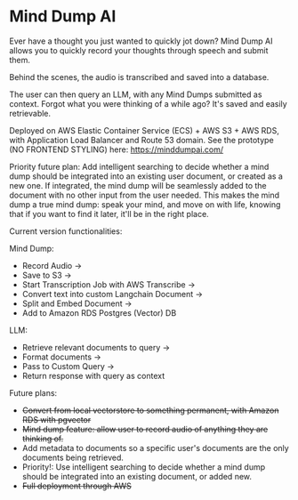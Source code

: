 # Mind Dump AI

Ever have a thought you just wanted to quickly jot down? Mind Dump AI allows you to quickly record your thoughts through speech and submit them. 

Behind the scenes, the audio is transcribed and saved into a database. 

The user can then query an LLM, with any Mind Dumps submitted as context. Forgot what you were thinking of a while ago? It's saved and easily retrievable.

Deployed on AWS Elastic Container Service (ECS) + AWS S3 + AWS RDS, with Application Load Balancer and Route 53 domain. See the prototype (NO FRONTEND STYLING) here: https://minddumpai.com/

Priority future plan: Add intelligent searching to decide whether a mind dump should be integrated into an existing user document, or created as a new one. If integrated, the mind dump will be seamlessly added to the document with no other input from the user needed. This makes the mind dump a true mind dump: speak your mind, and move on with life, knowing that if you want to find it later, it'll be in the right place.

Current version functionalities: 

Mind Dump: 
- Record Audio ->
- Save to S3 ->
- Start Transcription Job with AWS Transcribe ->
- Convert text into custom Langchain Document ->
- Split and Embed Document ->
- Add to Amazon RDS Postgres (Vector) DB
  
LLM: 
- Retrieve relevant documents to query ->
- Format documents ->
- Pass to Custom Query ->
- Return response with query as context

Future plans:
- ~~Convert from local vectorstore to something permanent, with Amazon RDS with pgvector~~
- ~~Mind dump feature: allow user to record audio of anything they are thinking of.~~ 
- Add metadata to documents so a specific user's documents are the only documents being retrieved. 
- Priority!: Use intelligent searching to decide whether a mind dump should be integrated into an existing document, or added new.
- ~~Full deployment through AWS~~
  
